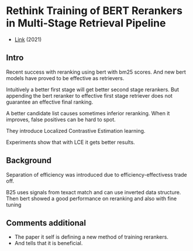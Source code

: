 # Rethink Training of BERT Rerankers in Multi-Stage Retrieval Pipeline


- [Link](https://arxiv.org/abs/2101.08751) (2021)


## Intro

Recent success with reranking using bert with bm25 scores.
And new bert models have proved to be effective as retrievers.

Intuitively a better first stage will get better second stage rerankers.
But appending the bert reranker to effective first stage retriever does not guarantee an effective final ranking.

A better candidate list causes sometimes inferior reranking.
When it improves, false positives can be hard to spot.

They introduce Localized Contrastive Estimation learning.

Experiments show that with LCE it gets better results.

## Background

Separation of efficiency was introduced due to efficiency-effectivess trade off.

B25 uses signals from texact match and can use inverted data structure.
Then bert showed a good performance on reranking and also with fine tuning

## Comments additional

- The paper it self is defining a new method of training rerankers.
- And tells that it is beneficial.